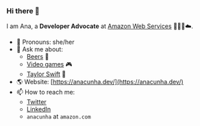 ### Hi there 👋

I am Ana, a **Developer Advocate** at [Amazon Web Services](https://aws.amazon.com) 👩🏻‍💻☁️.

- 👾 Pronouns: she/her
- 💬 Ask me about:
    - [Beers](https://untappd.com/user/anacunha) 🍺
    - [Video games](https://psnprofiles.com/cunhaana) 🎮
    - [Taylor Swift](https://www.last.fm/user/anamcunha) 🎵
- 🌎 Website: [https://anacunha.dev/](https://anacunha.dev/)
- 📫 How to reach me:
    - [Twitter](https://twitter.com/mcunhaana)
    - [LinkedIn](https://linkedin.com/in/analuizacunha/)
    - `anacunha` at `amazon.com`

<!--
**anacunha/anacunha** is a ✨ _special_ ✨ repository because its `README.md` (this file) appears on your GitHub profile.

Here are some ideas to get you started:

- 🔭 I’m currently working on ...
- 🌱 I’m currently learning ...
- 👯 I’m looking to collaborate on ...
- 🤔 I’m looking for help with ...
- 💬 Ask me about ...
- 📫 How to reach me: ...
- 😄 Pronouns: ...
- ⚡ Fun fact: ...
-->
